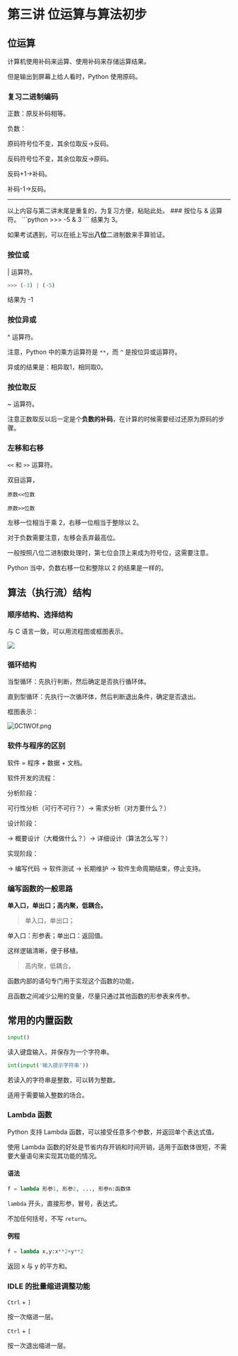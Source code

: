 # 第三讲 位运算与算法初步
## 位运算
计算机使用补码来运算、使用补码来存储运算结果。

但是输出到屏幕上给人看时，Python 使用原码。
### 复习二进制编码
正数：原反补码相等。

负数：

原码符号位不变，其余位取反→反码。

反码符号位不变，其余位取反→原码。

反码+1→补码。

补码-1→反码。
<hr>
以上内容与第二讲末尾是重复的，为复习方便，粘贴此处。
### 按位与
& 运算符。
```python
>>> -5 & 3
```
结果为 3。

如果考试遇到，可以在纸上写出**八位**二进制数来手算验证。

### 按位或
| 运算符。

```python
>>> (-3) | (-5)
```
结果为 -1
### 按位异或
^ 运算符。

注意，Python 中的乘方运算符是 `**`，而 `^` 是按位异或运算符。

异或的结果是：相异取1，相同取0。

### 按位取反
~ 运算符。

注意正数取反以后一定是个**负数的补码**，在计算的时候需要经过还原为原码的步骤。
### 左移和右移
`<<` 和 `>>` 运算符。

双目运算，

```原数<<位数```

```原数>>位数```

左移一位相当于乘 2，右移一位相当于整除以 2。

对于负数需要注意，左移会丢弃最高位。

一般按照八位二进制数处理时，第七位会顶上来成为符号位，这需要注意。

Python 当中，负数右移一位和整除以 2 的结果是一样的。
## 算法（执行流）结构
### 顺序结构、选择结构
与 C 语言一致，可以用流程图或框图表示。

![](https://s1.ax1x.com/2020/09/25/0ClHsK.png)

### 循环结构

当型循环：先执行判断，然后确定是否执行循环体。

直到型循环：先执行一次循环体，然后判断退出条件，确定是否退出。

框图表示：

![0C1WOf.png](https://s1.ax1x.com/2020/09/25/0C1WOf.png)
### 软件与程序的区别
软件 = 程序 + 数据 + 文档。

软件开发的流程：

分析阶段：

可行性分析（可行不可行？）→ 需求分析（对方要什么？）

设计阶段：

→ 概要设计（大概做什么？）→ 详细设计（算法怎么写？）

实现阶段：

→ 编写代码 → 软件测试 → 长期维护 → 软件生命周期结束，停止支持。
### 编写函数的一般思路
**单入口，单出口；高内聚，低耦合。**

> 单入口，单出口；

单入口：形参表；单出口：返回值。

这样逻辑清晰，便于移植。

> 高内聚，低耦合。

函数内部的语句专门用于实现这个函数的功能，

且函数之间减少公用的变量，尽量只通过其他函数的形参表来传参。
## 常用的内置函数
```python
input()
```
读入键盘输入，并保存为一个字符串。

```python
int(input('输入提示字符串'))
```

若读入的字符串是整数，可以转为整数。

适用于需要输入整数的场合。
### Lambda 函数
Python 支持 Lambda 函数，可以接受任意多个参数，并返回单个表达式值。

使用 Lambda 函数的好处是节省内存开销和时间开销，适用于函数体很短，不需要大量语句来实现其功能的情况。
#### 语法
```python
f = lambda 形参1, 形参2, ..., 形参n:函数体
```
`lambda` 开头，直接形参，冒号，表达式。

不加任何括号，不写 `return`。
#### 例程
```python
f = lambda x,y:x**2+y**2
```
返回 x 与 y 的平方和。
### IDLE 的批量缩进调整功能
`Ctrl` + `]`

按一次缩进一层。

`Ctrl` + `[`

按一次退出缩进一层。
